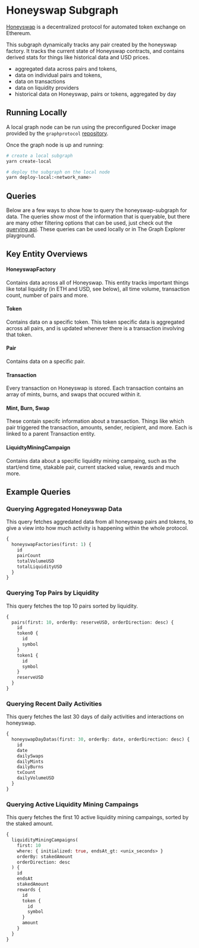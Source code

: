 # Honeyswap Subgraph

[Honeyswap](https://honeyswap.1hive.eth.limo) is a decentralized protocol for automated token exchange on Ethereum.

This subgraph dynamically tracks any pair created by the honeyswap factory. It tracks the current state of Honeyswap contracts, and contains derived stats for things like historical data and USD prices.

- aggregated data across pairs and tokens,
- data on individual pairs and tokens,
- data on transactions
- data on liquidity providers
- historical data on Honeyswap, pairs or tokens, aggregated by day

## Running Locally

A local graph node can be run using the preconfigured Docker image provided by the `graphprotocol` [repository](https://github.com/graphprotocol/graph-node/tree/master/docker).

Once the graph node is up and running:

```sh
# create a local subgraph
yarn create-local
```

```sh
# deploy the subgraph on the local node
yarn deploy-local:<network_name>
```

## Queries

Below are a few ways to show how to query the honeyswap-subgraph for data. The queries show most of the information that is queryable, but there are many other filtering options that can be used, just check out the [querying api](https://thegraph.com/docs/en/querying/querying-the-graph). These queries can be used locally or in The Graph Explorer playground.

## Key Entity Overviews

#### HoneyswapFactory

Contains data across all of Honeyswap. This entity tracks important things like total liquidity (in ETH and USD, see below), all time volume, transaction count, number of pairs and more.

#### Token

Contains data on a specific token. This token specific data is aggregated across all pairs, and is updated whenever there is a transaction involving that token.

#### Pair

Contains data on a specific pair.

#### Transaction

Every transaction on Honeyswap is stored. Each transaction contains an array of mints, burns, and swaps that occured within it.

#### Mint, Burn, Swap

These contain specifc information about a transaction. Things like which pair triggered the transaction, amounts, sender, recipient, and more. Each is linked to a parent Transaction entity.

#### LiquidtyMiningCampaign

Contains data about a specific liquidity mining campaing, such as the start/end time, stakable pair, current stacked value, rewards and much more.

## Example Queries

### Querying Aggregated Honeyswap Data

This query fetches aggredated data from all honeyswap pairs and tokens, to give a view into how much activity is happening within the whole protocol.

```graphql
{
  honeyswapFactories(first: 1) {
    id
    pairCount
    totalVolumeUSD
    totalLiquidityUSD
  }
}
```

### Querying Top Pairs by Liquidity

This query fetches the top 10 pairs sorted by liquidity.

```graphql
{
  pairs(first: 10, orderBy: reserveUSD, orderDirection: desc) {
    id
    token0 {
      id
      symbol
    }
    token1 {
      id
      symbol
    }
    reserveUSD
  }
}
```

### Querying Recent Daily Activities

This query fetches the last 30 days of daily activities and interactions on honeyswap.

```graphql
{
  honeyswapDayDatas(first: 30, orderBy: date, orderDirection: desc) {
    id
    date
    dailySwaps
    dailyMints
    dailyBurns
    txCount
    dailyVolumeUSD
  }
}
```

### Querying Active Liquidity Mining Campaings

This query fetches the first 10 active liquidity mining campaings, sorted by the staked amount.

```graphql
{
  liquidityMiningCampaigns(
    first: 10
    where: { initialized: true, endsAt_gt: <unix_seconds> }
    orderBy: stakedAmount
    orderDirection: desc
  ) {
    id
    endsAt
    stakedAmount
    rewards {
      id
      token {
        id
        symbol
      }
      amount
    }
  }
}
```
